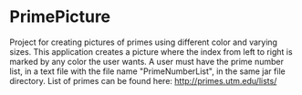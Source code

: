 # PrimePicture
Project for creating pictures of primes using different color and varying sizes. This application creates a picture where the index from left to right is marked by any color the user wants.
A user must have the prime number list, in a text file with the file name "PrimeNumberList", in the same jar file directory.
List of primes can be found here:
http://primes.utm.edu/lists/